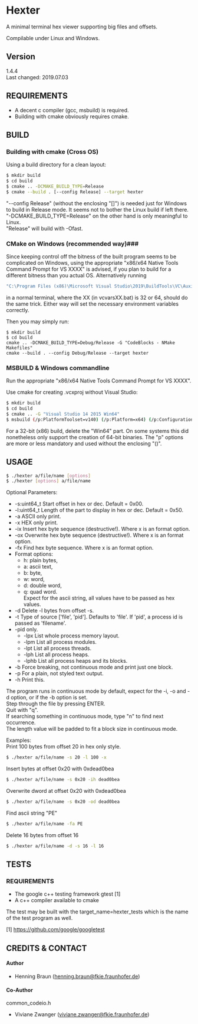 # Hexter #
A minimal terminal hex viewer supporting big files and offsets.

Compilable under Linux and Windows.  

## Version ##
1.4.4  
Last changed: 2019.07.03

## REQUIREMENTS ##
- A decent c compiler (gcc, msbuild) is required.  
- Building with cmake obviously requires cmake.  

## BUILD ##

### Building with cmake (Cross OS) ###
Using a build directory for a clean layout:

```bash
$ mkdir build
$ cd build
$ cmake .. -DCMAKE_BUILD_TYPE=Release
$ cmake --build . [--config Release] --target hexter
```
"--config Release" (without the enclosing "[]") is needed just for Windows to build in Release mode. It seems not to bother the Linux build if left there.  
"-DCMAKE_BUILD_TYPE=Release" on the other hand is only meaningful to Linux.  
"Release" will build with -Ofast.  

### CMake on Windows (recommended way)###
Since keeping control off the bitness of the built program seems to be complicated on Windows, using the appropriate "x86/x64 Native Tools Command Prompt for VS XXXX" is advised, if you plan to build for a different bitness than you actual OS.
Alternatively running
```bash
"C:\Program Files (x86)\Microsoft Visual Studio\2019\BuildTools\VC\Auxiliary\Build\vcvarsXX.bat"
```
in a normal terminal, where the XX (in vcvarsXX.bat) is 32 or 64, should do the same trick.
Either way will set the necessary environment variables correctly.

Then you may simply run:
```
$ mkdir build
$ cd build
cmake .. -DCMAKE_BUILD_TYPE=Debug/Release -G "CodeBlocks - NMake Makefiles"
cmake --build . --config Debug/Release --target hexter
```

### MSBUILD & Windows commandline ###
Run the appropriate "x86/x64 Native Tools Command Prompt for VS XXXX".

Use cmake for creating .vcxproj without Visual Studio:
```bash
$ mkdir build
$ cd build
$ cmake .. -G "Visual Studio 14 2015 Win64"  
$ msbuild (/p:PlatformToolset=v140) (/p:Platform=x64) (/p:Configuration=Release) hexter.vcxproj
```
For a 32-bit (x86) build, delete the "Win64" part.
On some systems this did nonetheless only support the creation of 64-bit binaries.
The "p" options are more or less mandatory and used without the enclosing "()".  

## USAGE ##
```bash
$ ./hexter a/file/name [options]
$ ./hexter [options] a/file/name
```
Optional Parameters:
 * -s:uint64_t Start offset in hex or dec. Default = 0x00.
 * -l:uint64_t Length of the part to display in hex or dec. Default = 0x50.
 * -a ASCII only print.
 * -x HEX only print.
 * -ix Insert hex byte sequence (destructive!). Where x is an format option.
 * -ox Overwrite hex byte sequence (destructive!). Where x is an format option.
 * -fx Find hex byte sequence. Where x is an format option.
 * Format options: 
   * h: plain bytes, 
   * a: ascii text, 
   * b: byte, 
   * w: word, 
   * d: double word, 
   * q: quad word.  
   Expect for the ascii string, all values have to be passed as hex values.
 * -d Delete -l bytes from offset -s.
 * -t Type of source ['file', 'pid']. Defaults to 'file'. If 'pid', a process id is passed as 'filename'.
 * -pid only.
   * -lpx List whole process memory layout.
   * -lpm List all process modules.
   * -lpt List all process threads.
   * -lph List all process heaps.
   * -lphb List all process heaps and its blocks.
 * -b Force breaking, not continuous mode and print just one block.
 * -p For a plain, not styled text output. 
 * -h Print this.

The program runs in continuous mode by default, expect for the -i, -o and -d option, or if the -b option is set.  
Step through the file by pressing ENTER.  
Quit with "q".  
If searching something in continuous mode, type "n" to find next occurrence.  
The length value will be padded to fit a block size in continuous mode.

Examples:  
Print 100 bytes from offset 20 in hex only style.
```bash
$ ./hexter a/file/name -s 20 -l 100 -x
```

Insert bytes at offset 0x20 with 0xdead0bea
```bash
$ ./hexter a/file/name -s 0x20 -ih dead0bea
```

Overwrite dword at offset 0x20 with 0xdead0bea
```bash
$ ./hexter a/file/name -s 0x20 -od dead0bea
```

Find ascii string "PE"
```bash
$ ./hexter a/file/name -fa PE
```

Delete 16 bytes from offset 16
```bash
$ ./hexter a/file/name -d -s 16 -l 16
```

## TESTS ##
### REQUIREMENTS ###
 - The google c++ testing framework gtest [1]  
 - A c++ compiler available to cmake

The test may be built with the target_name=hexter_tests which is the name of the test program as well.


[1] https://github.com/google/googletest


## CREDITS & CONTACT ## 
#### Author ####
- Henning Braun ([henning.braun@fkie.fraunhofer.de](henning.braun@fkie.fraunhofer.de)) 

#### Co-Author ####
common_codeio.h
- Viviane Zwanger ([viviane.zwanger@fkie.fraunhofer.de](viviane.zwanger@fkie.fraunhofer.de))
